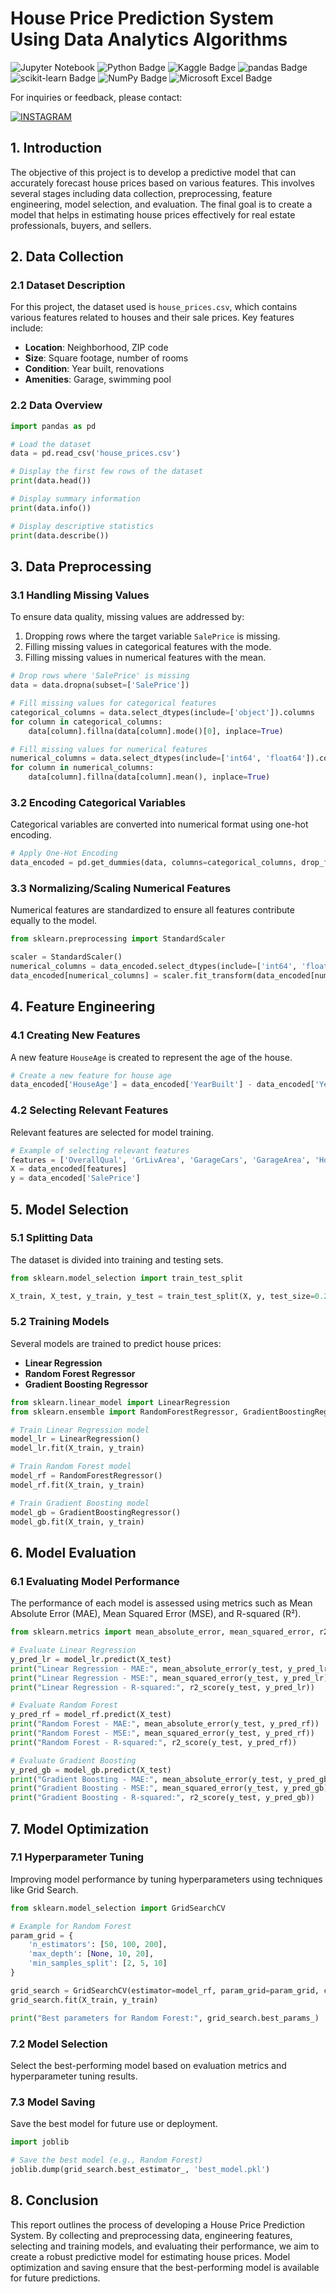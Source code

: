 # **House Price Prediction System Using Data Analytics Algorithms**

![Jupyter Notebook](https://img.shields.io/badge/jupyter-%23FA0F00.svg?style=for-the-badge&logo=jupyter&logoColor=white)
![Python Badge](https://img.shields.io/badge/Python-3776AB?logo=python&logoColor=fff&style=for-the-badge)
![Kaggle Badge](https://img.shields.io/badge/Kaggle-20BEFF?logo=kaggle&logoColor=fff&style=for-the-badge)
![pandas Badge](https://img.shields.io/badge/pandas-150458?logo=pandas&logoColor=fff&style=for-the-badge)
![scikit-learn Badge](https://img.shields.io/badge/scikit--learn-F7931E?logo=scikitlearn&logoColor=fff&style=for-the-badge)
![NumPy Badge](https://img.shields.io/badge/NumPy-013243?logo=numpy&logoColor=fff&style=for-the-badge)
![Microsoft Excel Badge](https://img.shields.io/badge/Microsoft%20Excel-217346?logo=microsoftexcel&logoColor=fff&style=for-the-badge)

For inquiries or feedback, please contact: 

[![INSTAGRAM](https://img.shields.io/badge/Instagram-E4405F?style=for-the-badge&logo=instagram&logoColor=white)](https://www.instagram.com/piyush.mujmule)

## **1. Introduction**

The objective of this project is to develop a predictive model that can accurately forecast house prices based on various features. This involves several stages including data collection, preprocessing, feature engineering, model selection, and evaluation. The final goal is to create a model that helps in estimating house prices effectively for real estate professionals, buyers, and sellers.

## **2. Data Collection**

### **2.1 Dataset Description**

For this project, the dataset used is `house_prices.csv`, which contains various features related to houses and their sale prices. Key features include:

- **Location**: Neighborhood, ZIP code
- **Size**: Square footage, number of rooms
- **Condition**: Year built, renovations
- **Amenities**: Garage, swimming pool

### **2.2 Data Overview**

```python
import pandas as pd

# Load the dataset
data = pd.read_csv('house_prices.csv')

# Display the first few rows of the dataset
print(data.head())

# Display summary information
print(data.info())

# Display descriptive statistics
print(data.describe())
```

## **3. Data Preprocessing**

### **3.1 Handling Missing Values**

To ensure data quality, missing values are addressed by:

1. Dropping rows where the target variable `SalePrice` is missing.
2. Filling missing values in categorical features with the mode.
3. Filling missing values in numerical features with the mean.

```python
# Drop rows where 'SalePrice' is missing
data = data.dropna(subset=['SalePrice'])

# Fill missing values for categorical features
categorical_columns = data.select_dtypes(include=['object']).columns
for column in categorical_columns:
    data[column].fillna(data[column].mode()[0], inplace=True)

# Fill missing values for numerical features
numerical_columns = data.select_dtypes(include=['int64', 'float64']).columns
for column in numerical_columns:
    data[column].fillna(data[column].mean(), inplace=True)
```

### **3.2 Encoding Categorical Variables**

Categorical variables are converted into numerical format using one-hot encoding.

```python
# Apply One-Hot Encoding
data_encoded = pd.get_dummies(data, columns=categorical_columns, drop_first=True)
```

### **3.3 Normalizing/Scaling Numerical Features**

Numerical features are standardized to ensure all features contribute equally to the model.

```python
from sklearn.preprocessing import StandardScaler

scaler = StandardScaler()
numerical_columns = data_encoded.select_dtypes(include=['int64', 'float64']).columns
data_encoded[numerical_columns] = scaler.fit_transform(data_encoded[numerical_columns])
```

## **4. Feature Engineering**

### **4.1 Creating New Features**

A new feature `HouseAge` is created to represent the age of the house.

```python
# Create a new feature for house age
data_encoded['HouseAge'] = data_encoded['YearBuilt'] - data_encoded['YearRemodAdd']
```

### **4.2 Selecting Relevant Features**

Relevant features are selected for model training.

```python
# Example of selecting relevant features
features = ['OverallQual', 'GrLivArea', 'GarageCars', 'GarageArea', 'HouseAge']
X = data_encoded[features]
y = data_encoded['SalePrice']
```

## **5. Model Selection**

### **5.1 Splitting Data**

The dataset is divided into training and testing sets.

```python
from sklearn.model_selection import train_test_split

X_train, X_test, y_train, y_test = train_test_split(X, y, test_size=0.2, random_state=42)
```

### **5.2 Training Models**

Several models are trained to predict house prices:

- **Linear Regression**
- **Random Forest Regressor**
- **Gradient Boosting Regressor**

```python
from sklearn.linear_model import LinearRegression
from sklearn.ensemble import RandomForestRegressor, GradientBoostingRegressor

# Train Linear Regression model
model_lr = LinearRegression()
model_lr.fit(X_train, y_train)

# Train Random Forest model
model_rf = RandomForestRegressor()
model_rf.fit(X_train, y_train)

# Train Gradient Boosting model
model_gb = GradientBoostingRegressor()
model_gb.fit(X_train, y_train)
```

## **6. Model Evaluation**

### **6.1 Evaluating Model Performance**

The performance of each model is assessed using metrics such as Mean Absolute Error (MAE), Mean Squared Error (MSE), and R-squared (R²).

```python
from sklearn.metrics import mean_absolute_error, mean_squared_error, r2_score

# Evaluate Linear Regression
y_pred_lr = model_lr.predict(X_test)
print("Linear Regression - MAE:", mean_absolute_error(y_test, y_pred_lr))
print("Linear Regression - MSE:", mean_squared_error(y_test, y_pred_lr))
print("Linear Regression - R-squared:", r2_score(y_test, y_pred_lr))

# Evaluate Random Forest
y_pred_rf = model_rf.predict(X_test)
print("Random Forest - MAE:", mean_absolute_error(y_test, y_pred_rf))
print("Random Forest - MSE:", mean_squared_error(y_test, y_pred_rf))
print("Random Forest - R-squared:", r2_score(y_test, y_pred_rf))

# Evaluate Gradient Boosting
y_pred_gb = model_gb.predict(X_test)
print("Gradient Boosting - MAE:", mean_absolute_error(y_test, y_pred_gb))
print("Gradient Boosting - MSE:", mean_squared_error(y_test, y_pred_gb))
print("Gradient Boosting - R-squared:", r2_score(y_test, y_pred_gb))
```

## **7. Model Optimization**

### **7.1 Hyperparameter Tuning**

Improving model performance by tuning hyperparameters using techniques like Grid Search.

```python
from sklearn.model_selection import GridSearchCV

# Example for Random Forest
param_grid = {
    'n_estimators': [50, 100, 200],
    'max_depth': [None, 10, 20],
    'min_samples_split': [2, 5, 10]
}

grid_search = GridSearchCV(estimator=model_rf, param_grid=param_grid, cv=5)
grid_search.fit(X_train, y_train)

print("Best parameters for Random Forest:", grid_search.best_params_)
```

### **7.2 Model Selection**

Select the best-performing model based on evaluation metrics and hyperparameter tuning results.

### **7.3 Model Saving**

Save the best model for future use or deployment.

```python
import joblib

# Save the best model (e.g., Random Forest)
joblib.dump(grid_search.best_estimator_, 'best_model.pkl')
```

## **8. Conclusion**

This report outlines the process of developing a House Price Prediction System. By collecting and preprocessing data, engineering features, selecting and training models, and evaluating their performance, we aim to create a robust predictive model for estimating house prices. Model optimization and saving ensure that the best-performing model is available for future predictions.
